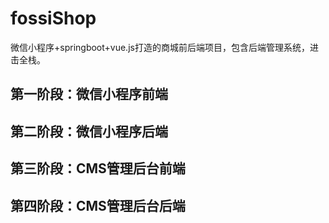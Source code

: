 # fossiShop
微信小程序+springboot+vue.js打造的商城前后端项目，包含后端管理系统，进击全栈。

## 第一阶段：微信小程序前端


## 第二阶段：微信小程序后端


## 第三阶段：CMS管理后台前端


## 第四阶段：CMS管理后台后端

